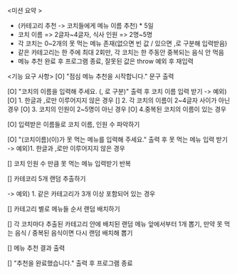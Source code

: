 <미션 요약 >

- (카테고리 추천 -> 코치들에게 메뉴 이름 추천) \* 5일
- 코치 이름 => 2글자~4글자, 식사 인원 => 2명~5명
- 각 코치는 0~2개의 못 먹는 메뉴 존재(없으면 빈 값 / 있으면 ,로 구분해 입력받음)
- 같은 카테고리는 한 주에 최대 2회만, 각 코치는 한 주동안 중복되는 음식 안 먹음
- 메뉴 추천 완료 후 프로그램 종료, 잘못된 값은 throw 예외 후 재입력

<기능 요구 사항>
[O] "점심 메뉴 추천을 시작합니다." 문구 출력

[O] "코치의 이름을 입력해 주세요. (, 로 구분)" 출력 후 코치 이름 입력 받기
-> 예외)
[O] 1. 한글과 ,로만 이루어지지 않은 경우
[] 2. 각 코치의 이름이 2~4글자 사이가 아닌 경우
[O] 3. 코치의 인원이 2~5명이 아닌 경우
[O] 4.중복된 코치의 이름이 있는 경우

[O] 입력받은 이름들로 코치 이름, 인원 수 파악하기

[O] "(코치이름)(이)가 못 먹는 메뉴를 입력해 주세요." 출력 후 못 먹는 메뉴 입력 받기
-> 예외)1. 한글과 ,로만 이루어지지 않은 경우

[] 코치 인원 수 만큼 못 먹는 메뉴 입력받기 반복

[] 카테코리 5개 랜덤 추출하기

-> 예외) 1. 같은 카테고리가 3개 이상 포함되어 있는 경우

[] 카테고리 별로 메뉴들 순서 랜덤 배치하기

[] 각 코치마다 추출된 카테고리 안에 배치된 랜덤 메뉴 앞에서부터 1개 뽑기, 만약 못 먹는 음식 / 중복된 음식이면 다시 랜덤 배치해 뽑기

[] 메뉴 추천 결과 출력

[] "추천을 완료했습니다." 출력 후 프로그램 종료
